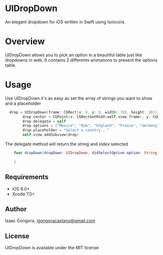 # UIDropDown
An elegant dropdown for iOS written in Swift using Ionicons.

# Overview
UIDropDown allows you to pick an option in a beautiful table just like dropdowns in web. It contains 2 differents animations to present the options table.

# Usage
Use UIDropDown it's as easy as set the array of strings you want to show and a placeholder

```swift
  drop = UIDropDown(frame: CGRect(x: 0, y: 0, width: 150, height: 30))
        drop.center = CGPoint(x: CGRectGetMidX(self.view.frame), y: CGRectGetMidY(self.view.frame))
        drop.delegate = self
        drop.options = ["Mexico", "EUA", "England", "France", "Germany", "Spain", "Italy", "Canada"]
        drop.placeholder = "Select a country..."
        self.view.addSubview(drop) 
```

The delegate method will return the string and index selected
```swift
    func dropDown(dropDown: UIDropDown, didSelectOption option: String, atIndex index: Int) {
        
    }
```

## Requirements

- iOS 8.0+
- Xcode 7.0+

## Author

Isaac Gongora, igongoracastano@gmail.com

## License

UIDropDown is available under the MIT license
